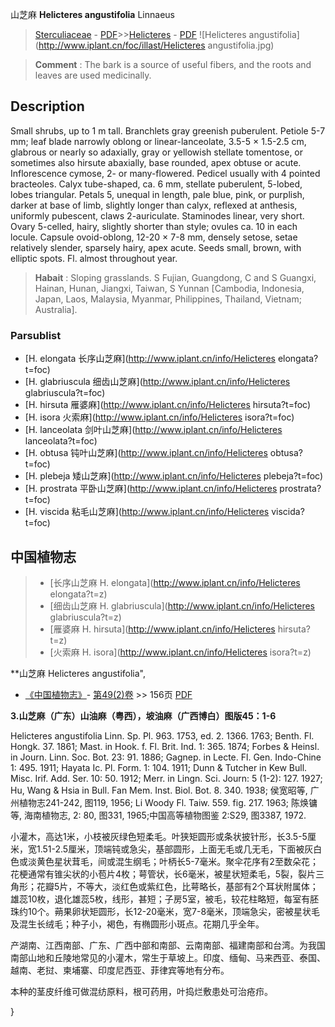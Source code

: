 山芝麻 **Helicteres angustifolia** Linnaeus

> [Sterculiaceae](http://www.iplant.cn/info/Sterculiaceae?t=foc) - [PDF](http://www.iplant.cn/foc/pdf/Sterculiaceae.pdf)>>[Helicteres](http://www.iplant.cn/info/Helicteres?t=foc) - [PDF](http://www.iplant.cn/foc/pdf/Helicteres.pdf)
![Helicteres angustifolia](http://www.iplant.cn/foc/illast/Helicteres angustifolia.jpg)


> **Comment** : 
> The bark is a source of useful fibers, and the roots and leaves are used medicinally.

## Description

Small shrubs, up to 1 m tall. Branchlets gray greenish puberulent. Petiole 5-7 mm; leaf blade narrowly oblong or linear-lanceolate, 3.5-5 × 1.5-2.5 cm, glabrous or nearly so adaxially, gray or yellowish stellate tomentose, or sometimes also hirsute abaxially, base rounded, apex obtuse or acute. Inflorescence cymose, 2- or many-flowered. Pedicel usually with 4 pointed bracteoles. Calyx tube-shaped, ca. 6 mm, stellate puberulent, 5-lobed, lobes triangular. Petals 5, unequal in length, pale blue, pink, or purplish, darker at base of limb, slightly longer than calyx, reflexed at anthesis, uniformly pubescent, claws 2-auriculate. Staminodes linear, very short. Ovary 5-celled, hairy, slightly shorter than style; ovules ca. 10 in each locule. Capsule ovoid-oblong, 12-20 × 7-8 mm, densely setose, setae relatively slender, sparsely hairy, apex acute. Seeds small, brown, with elliptic spots. Fl. almost throughout year.


> **Habait** : 
> Sloping grasslands. S Fujian, Guangdong, C and S Guangxi, Hainan, Hunan, Jiangxi, Taiwan, S Yunnan [Cambodia, Indonesia, Japan, Laos, Malaysia, Myanmar, Philippines, Thailand, Vietnam; Australia].



### Parsublist

* [H.  elongata  长序山芝麻](http://www.iplant.cn/info/Helicteres elongata?t=foc)
* [H.  glabriuscula  细齿山芝麻](http://www.iplant.cn/info/Helicteres glabriuscula?t=foc)
* [H.  hirsuta  雁婆麻](http://www.iplant.cn/info/Helicteres hirsuta?t=foc)
* [H.  isora  火索麻](http://www.iplant.cn/info/Helicteres isora?t=foc)
* [H.  lanceolata  剑叶山芝麻](http://www.iplant.cn/info/Helicteres lanceolata?t=foc)
* [H.  obtusa  钝叶山芝麻](http://www.iplant.cn/info/Helicteres obtusa?t=foc)
* [H.  plebeja  矮山芝麻](http://www.iplant.cn/info/Helicteres plebeja?t=foc)
* [H.  prostrata  平卧山芝麻](http://www.iplant.cn/info/Helicteres prostrata?t=foc)
* [H.  viscida  粘毛山芝麻](http://www.iplant.cn/info/Helicteres viscida?t=foc)


## 中国植物志

> * [长序山芝麻  H.  elongata](http://www.iplant.cn/info/Helicteres elongata?t=z)
> * [细齿山芝麻  H.  glabriuscula](http://www.iplant.cn/info/Helicteres glabriuscula?t=z)
> * [雁婆麻  H.  hirsuta](http://www.iplant.cn/info/Helicteres hirsuta?t=z)
> * [火索麻  H.  isora](http://www.iplant.cn/info/Helicteres isora?t=z)


**山芝麻 Helicteres angustifolia",



* [《中国植物志》](http://www.iplant.cn/frps)- [第49(2)卷](http://www.iplant.cn/frps/vol/49(2)) >> 156页 [PDF](http://www.iplant.cn/frps/pdf/49(2)/156b.PDF)


**3.山芝麻（广东）山油麻（粤西），坡油麻（广西博白）图版45：1-6**

Helicteres angustifolia Linn. Sp. Pl. 963. 1753, ed. 2. 1366. 1763; Benth. Fl. Hongk. 37. 1861; Mast. in Hook. f. Fl. Brit. Ind. 1: 365. 1874; Forbes & Heinsl. in Journ. Linn. Soc. Bot. 23: 91. 1886; Gagnep. in Lecte. Fl. Gen. Indo-Chine 1: 495. 1911; Hayata Ic. Pl. Form. 1: 104. 1911; Dunn & Tutcher in Kew Bull. Misc. Irif. Add. Ser. 10: 50. 1912; Merr. in Lingn. Sci. Journ: 5 (1-2): 127. 1927; Hu, Wang & Hsia in Bull. Fan Mem. Inst. Biol. Bot. 8. 340. 1938; 侯宽昭等, 广州植物志241-242, 图119, 1956; Li Woody Fl. Taiw. 559. fig. 217. 1963; 陈焕镛等, 海南植物志, 2: 80, 图331, 1965;中国高等植物图鉴 2:S29, 图3387, 1972.

小灌木，高达1米，小枝被灰绿色短柔毛。叶狭矩圆形或条状披针形，长3.5-5厘米，宽1.51-2.5厘米，顶端钝或急尖，基部圆形，上面无毛或几无毛，下面被灰白色或淡黄色星状茸毛，间或混生纲毛；叶柄长5-7毫米。聚伞花序有2至数朵花；花梗通常有锥尖状的小苞片4枚；萼管状，长6毫米，被星状短柔毛，5裂，裂片三角形；花瓣5片，不等大，淡红色或紫红色，比萼略长，基部有2个耳状附属体；雄蕊10枚，退化雄蕊5枚，线形，甚短；子房5室，被毛，较花柱略短，每室有胚珠约10个。蒴果卵状矩圆形，长12-20毫米，宽7-8毫米，顶端急尖，密被星状毛及混生长绒毛；种子小，褐色，有椭圆形小斑点。花期几乎全年。

产湖南、江西南部、广东、广西中部和南部、云南南部、福建南部和台湾。为我国南部山地和丘陵地常见的小灌木，常生于草坡上。印度、缅甸、马来西亚、泰国、越南、老挝、柬埔寨、印度尼西亚、菲律宾等地有分布。

本种的茎皮纤维可做混纺原料，根可药用，叶捣烂敷患处可治疮疖。



}
